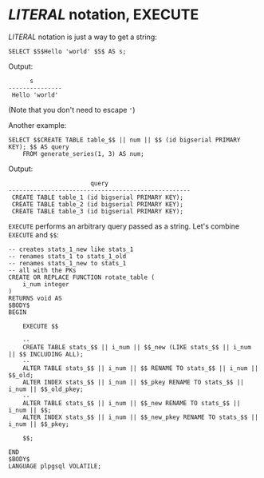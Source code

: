 $LITERAL$ notation, EXECUTE
===========================

$LITERAL$ notation is just a way to get a string:

    SELECT $S$Hello 'world' $S$ AS s;

Output:

          s
    ---------------
     Hello 'world'

(Note that you don't need to escape `'`)

Another example:

    SELECT $$CREATE TABLE table_$$ || num || $$ (id bigserial PRIMARY KEY); $$ AS query
        FROM generate_series(1, 3) AS num;

Output:

                           query
    ---------------------------------------------------
     CREATE TABLE table_1 (id bigserial PRIMARY KEY);
     CREATE TABLE table_2 (id bigserial PRIMARY KEY);
     CREATE TABLE table_3 (id bigserial PRIMARY KEY);

`EXECUTE` performs an arbitrary query passed as a string. Let's combine `EXECUTE` and `$$`:

    -- creates stats_1_new like stats_1
    -- renames stats_1 to stats_1_old
    -- renames stats_1_new to stats_1
    -- all with the PKs
    CREATE OR REPLACE FUNCTION rotate_table (
        i_num integer
    )
    RETURNS void AS
    $BODY$
    BEGIN

        EXECUTE $$

        --
        CREATE TABLE stats_$$ || i_num || $$_new (LIKE stats_$$ || i_num || $$ INCLUDING ALL);
        --
        ALTER TABLE stats_$$ || i_num || $$ RENAME TO stats_$$ || i_num || $$_old;
        ALTER INDEX stats_$$ || i_num || $$_pkey RENAME TO stats_$$ || i_num || $$_old_pkey;
        --
        ALTER TABLE stats_$$ || i_num || $$_new RENAME TO stats_$$ || i_num || $$;
        ALTER INDEX stats_$$ || i_num || $$_new_pkey RENAME TO stats_$$ || i_num || $$_pkey;

        $$;

    END
    $BODY$
    LANGUAGE plpgsql VOLATILE;




